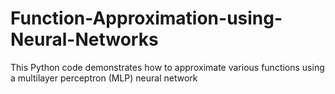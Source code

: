 # Function-Approximation-using-Neural-Networks
This Python code demonstrates how to approximate various functions using a multilayer perceptron (MLP) neural network
